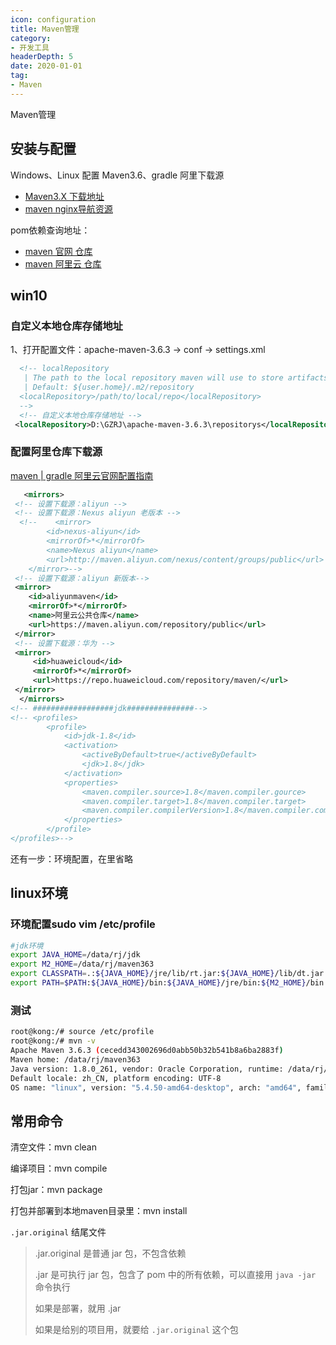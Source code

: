 ```yaml
---
icon: configuration
title: Maven管理
category: 
- 开发工具
headerDepth: 5
date: 2020-01-01
tag:
- Maven
---
```


Maven管理

<!-- more -->

## 安装与配置

Windows、Linux 配置 Maven3.6、gradle 阿里下载源

- [Maven3.X 下载地址](https://maven.apache.org/download.cgi)
- [maven nginx导航资源](https://mirrors.bfsu.edu.cn/apache/maven/)

pom依赖查询地址：

- [maven 官网 仓库](https://mvnrepository.com/)
- [maven 阿里云 仓库](https://developer.aliyun.com/mvn/search)

## win10

### 自定义本地仓库存储地址

1、打开配置文件：apache-maven-3.6.3 -> conf -> settings.xml

```xml
  <!-- localRepository
   | The path to the local repository maven will use to store artifacts.
   | Default: ${user.home}/.m2/repository
  <localRepository>/path/to/local/repo</localRepository>
  -->
  <!-- 自定义本地仓库存储地址 -->
 <localRepository>D:\GZRJ\apache-maven-3.6.3\repositorys</localRepository>
```

### 配置阿里仓库下载源

[maven | gradle  阿里云官网配置指南](https://developer.aliyun.com/mvn/guide)

```xml
   <mirrors>
 <!-- 设置下载源：aliyun -->
 <!-- 设置下载源：Nexus aliyun 老版本 -->
  <!--    <mirror>
		<id>nexus-aliyun</id>
		<mirrorOf>*</mirrorOf>
		<name>Nexus aliyun</name>
		<url>http://maven.aliyun.com/nexus/content/groups/public</url>
	</mirror>-->
 <!-- 设置下载源：aliyun 新版本-->
 <mirror>
    <id>aliyunmaven</id>
    <mirrorOf>*</mirrorOf>
    <name>阿里云公共仓库</name>
    <url>https://maven.aliyun.com/repository/public</url>
 </mirror>
 <!-- 设置下载源：华为 -->
 <mirror>
     <id>huaweicloud</id>
     <mirrorOf>*</mirrorOf>
     <url>https://repo.huaweicloud.com/repository/maven/</url>
 </mirror> 
  </mirrors>
<!-- ##################jdk###############-->
<!-- <profiles>
		<profile>
            <id>jdk-1.8</id>
            <activation>
                <activeByDefault>true</activeByDefault>
                <jdk>1.8</jdk>
            </activation>
            <properties>
                <maven.compiler.source>1.8</maven.compiler.gource>
                <maven.compiler.target>1.8</maven.compiler.target>
                <maven.compiler.compilerVersion>1.8</maven.compiler.compilerVersion>
            </properties>
        </profile>
</profiles>-->
```

还有一步：环境配置，在里省略

## linux环境

### 环境配置sudo vim /etc/profile

```bash
#jdk环境
export JAVA_HOME=/data/rj/jdk
export M2_HOME=/data/rj/maven363
export CLASSPATH=.:${JAVA_HOME}/jre/lib/rt.jar:${JAVA_HOME}/lib/dt.jar:${JAVA_HOME}/lib/tools.jar
export PATH=$PATH:${JAVA_HOME}/bin:${JAVA_HOME}/jre/bin:${M2_HOME}/bin
```

### 测试

```bash
root@kong:/# source /etc/profile
root@kong:/# mvn -v
Apache Maven 3.6.3 (cecedd343002696d0abb50b32b541b8a6ba2883f)
Maven home: /data/rj/maven363
Java version: 1.8.0_261, vendor: Oracle Corporation, runtime: /data/rj/jdk/jre
Default locale: zh_CN, platform encoding: UTF-8
OS name: "linux", version: "5.4.50-amd64-desktop", arch: "amd64", family: "unix"
```

## 常用命令

清空文件：mvn clean

编译项目：mvn compile

打包jar：mvn package

打包并部署到本地maven目录里：mvn install

`.jar.original` 结尾文件

> .jar.original 是普通 jar 包，不包含依赖
>
> .jar 是可执行 jar 包，包含了 pom 中的所有依赖，可以直接用 `java -jar` 命令执行
>
> 如果是部署，就用 .jar
>
> 如果是给别的项目用，就要给 `.jar.original` 这个包
